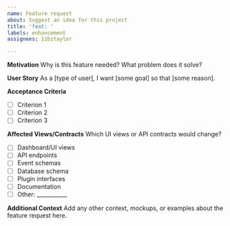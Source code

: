 ```yaml
---
name: Feature request
about: Suggest an idea for this project
title: 'feat: '
labels: enhancement
assignees: 11bztaylor

---
```


**Motivation**
Why is this feature needed? What problem does it solve?

**User Story**
As a [type of user], I want [some goal] so that [some reason].

**Acceptance Criteria**
- [ ] Criterion 1
- [ ] Criterion 2
- [ ] Criterion 3

**Affected Views/Contracts**
Which UI views or API contracts would change?
- [ ] Dashboard/UI views
- [ ] API endpoints
- [ ] Event schemas
- [ ] Database schema
- [ ] Plugin interfaces
- [ ] Documentation
- [ ] Other: ___________

**Additional Context**
Add any other context, mockups, or examples about the feature request here.